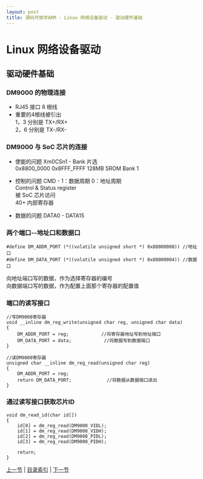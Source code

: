 ```yaml
---
layout: post
title: 源码开放学ARM - Linux 网络设备驱动 - 驱动硬件基础
---
```


# Linux 网络设备驱动 #

## 驱动硬件基础
### DM9000 的物理连接
* RJ45 接口 8 根线  
* 重要的4根线被引出  
	1，3 分别是 TX+/RX+  
	2，6 分别是 TX-/RX-

### DM9000 与 SoC 芯片的连接

* 使能的问题
	Xm0CSn1 - Bank 片选  
	0x8800_0000  0x8FFF_FFFF  128MB  SROM Bank 1 

* 控制的问题
	CMD - 1：数据周期	0：地址周期  
	Control & Status register  
		被 SoC 芯片访问  
		40+ 内部寄存器

* 数据的问题
	DATA0 - DATA15 

### 两个端口--地址口和数据口
	#define DM_ADDR_PORT (*((volatile unsigned short *) 0x88000000)) //地址口
	#define DM_DATA_PORT (*((volatile unsigned short *) 0x88000004)) //数据口

向地址端口写的数据，作为选择寄存器的编号  
向数据端口写的数据，作为配置上面那个寄存器的配置值  
	
### 端口的读写接口
	//写DM9000寄存器   
	void __inline dm_reg_write(unsigned char reg, unsigned char data)   
	{   
		DM_ADDR_PORT = reg;            //将寄存器地址写到地址端口   
		DM_DATA_PORT = data;            //将数据写到数据端口   
	}   

	//读DM9000寄存器   
	unsigned char __inline dm_reg_read(unsigned char reg)   
	{   
		DM_ADDR_PORT = reg;              
		return DM_DATA_PORT;             //将数据从数据端口读出   
	}  

### 通过读写接口获取芯片ID
	void dm_read_id(char id[])
	{
		id[0] = dm_reg_read(DM9000_VIDL); 
		id[1] = dm_reg_read(DM9000_VIDH); 
		id[2] = dm_reg_read(DM9000_PIDL); 
		id[3] = dm_reg_read(DM9000_PIDH); 

		return;
	}	
	

[上一节](chp105-7.html)  |  [目录索引](../index.html)  |  [下一节](chp106-2.html)
